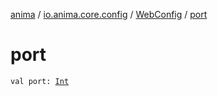 [anima](../../index.md) / [io.anima.core.config](../index.md) / [WebConfig](index.md) / [port](./port.md)

# port

`val port: `[`Int`](https://kotlinlang.org/api/latest/jvm/stdlib/kotlin/-int/index.html)
